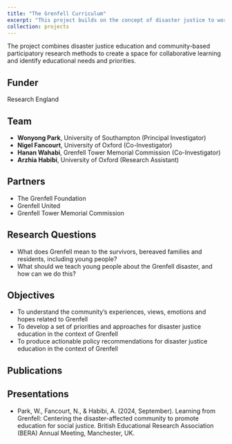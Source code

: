 ```yaml
---
title: "The Grenfell Curriculum"
excerpt: "This project builds on the concept of disaster justice to work with members of the Grenfell Tower fire community (survivors, bereaved families and residents) in London to co-construct priorities and approaches for disaster justice education for future generations. <br/><br/><img src='/images/grenfell.jpg' width='350'>"
collection: projects
---
```


The project combines disaster justice education and community-based participatory research methods to create a space for collaborative learning and identify educational needs and priorities.

## Funder <br/>
Research England

## Team <br/>
* **Wonyong Park**, University of Southampton (Principal Investigator) <br/>
* **Nigel Fancourt**, University of Oxford (Co-Investigator) <br/>
* **Hanan Wahabi**, Grenfell Tower Memorial Commission (Co-Investigator) <br/>
* **Arzhia Habibi**, University of Oxford (Research Assistant) <br/>

## Partners  <br/>
* The Grenfell Foundation
* Grenfell United
* Grenfell Tower Memorial Commission

## Research Questions  <br/>
* What does Grenfell mean to the survivors, bereaved families and residents, including young people?
* What should we teach young people about the Grenfell disaster, and how can we do this?

## Objectives  <br/>
* To understand the community’s experiences, views, emotions and hopes related to Grenfell
* To develop a set of priorities and approaches for disaster justice education in the context of Grenfell
* To produce actionable policy recommendations for disaster justice education in the context of Grenfell

## Publications <br/>

## Presentations <br/>
* Park, W., Fancourt, N., & Habibi, A. (2024, September). Learning from Grenfell: Centering the disaster-affected community to promote education for social justice. British Educational Research Association (BERA) Annual Meeting, Manchester, UK.

